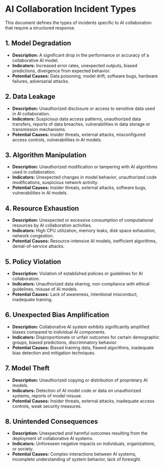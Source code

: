 # AI Collaboration Incident Types

This document defines the types of incidents specific to AI collaboration that require a structured response.

## 1. Model Degradation
*   **Description:** A significant drop in the performance or accuracy of a collaborative AI model.
*   **Indicators:** Increased error rates, unexpected outputs, biased predictions, divergence from expected behavior.
*   **Potential Causes:** Data poisoning, model drift, software bugs, hardware failures, adversarial attacks.

## 2. Data Leakage
*   **Description:** Unauthorized disclosure or access to sensitive data used in AI collaboration.
*   **Indicators:** Suspicious data access patterns, unauthorized data transfers, reports of data breaches, vulnerabilities in data storage or transmission mechanisms.
*   **Potential Causes:** Insider threats, external attacks, misconfigured access controls, vulnerabilities in AI models.

## 3. Algorithm Manipulation
*   **Description:** Unauthorized modification or tampering with AI algorithms used in collaboration.
*   **Indicators:** Unexpected changes in model behavior, unauthorized code modifications, suspicious network activity.
*   **Potential Causes:** Insider threats, external attacks, software bugs, vulnerabilities in AI models.

## 4. Resource Exhaustion
*   **Description:** Unexpected or excessive consumption of computational resources by AI collaboration activities.
*   **Indicators:** High CPU utilization, memory leaks, disk space exhaustion, network congestion.
*   **Potential Causes:** Resource-intensive AI models, inefficient algorithms, denial-of-service attacks.

## 5. Policy Violation
*   **Description:** Violation of established policies or guidelines for AI collaboration.
*   **Indicators:** Unauthorized data sharing, non-compliance with ethical guidelines, misuse of AI models.
*   **Potential Causes:** Lack of awareness, intentional misconduct, inadequate training.

## 6. Unexpected Bias Amplification
*   **Description:** Collaborative AI system exhibits significantly amplified biases compared to individual AI components.
*   **Indicators:** Disproportionate or unfair outcomes for certain demographic groups, biased predictions, discriminatory behavior.
*   **Potential Causes:** Biased training data, flawed algorithms, inadequate bias detection and mitigation techniques.

## 7. Model Theft
*   **Description:** Unauthorized copying or distribution of proprietary AI models.
*   **Indicators:** Detection of AI model code or data on unauthorized systems, reports of model misuse.
*   **Potential Causes:** Insider threats, external attacks, inadequate access controls, weak security measures.

## 8. Unintended Consequences
*   **Description:** Unexpected and harmful outcomes resulting from the deployment of collaborative AI systems.
*   **Indicators:** Unforeseen negative impacts on individuals, organizations, or society.
*   **Potential Causes:** Complex interactions between AI systems, incomplete understanding of system behavior, lack of foresight.

